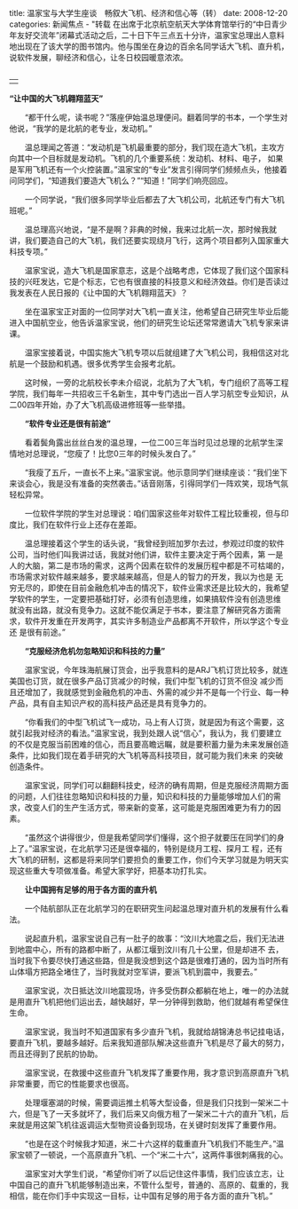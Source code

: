 title: 温家宝与大学生座谈　畅叙大飞机、经济和信心等（转）
date: 2008-12-20
categories: 新闻焦点  - "转载
在出席于北京航空航天大学体育馆举行的“中日青少年友好交流年”闭幕式活动之后，二十日下午三点五十分许，温家宝总理出人意料地出现在了该大学的图书馆内。他与围坐在身边的百余名同学话大飞机、直升机，说软件发展，聊经济和信心，让冬日校园暖意浓浓。

<table cellspacing="0" cellpadding="0" border="0" align="left"><tbody><tr><td></td></tr></tbody></table>

　　**“让中国的大飞机翱翔蓝天”**

　　“都干什么呢，读书呢？”落座伊始温总理便问。翻着同学的书本，一个学生对他说，“我学的是北航的老专业，发动机。”

　　温总理闻之答道：“发动机是飞机最重要的部分，我们现在造大飞机，主攻方向其中一个目标就是发动机。飞机的几个重要系统：发动机、材料、电子， 如果是军用飞机还有一个火控装置。”温家宝的“专业”发言引得同学们频频点头，他接着问同学们，“知道我们要造大飞机么？”“知道！”同学们响亮回应。

　　一个同学说，“我们很多同学毕业后都去了大飞机公司，北航还专门有大飞机班呢。”

　　温总理高兴地说，“是不是啊？非典的时候，我来过北航一次，那时候我就讲，我们要造自己的大飞机，我们还要实现绕月飞行，这两个项目都列入国家重大科技专项。”

　　温家宝说，造大飞机是国家意志，这是个战略考虑，它体现了我们这个国家科技的兴旺发达，它是个标志，它也有很直接的科技意义和经济效益。你们是否读过我发表在人民日报的《让中国的大飞机翱翔蓝天》？

　　坐在温家宝正对面的一位同学对大飞机一直关注，他希望自己研究生毕业后能进入中国航空业，他告诉温家宝说，他们的研究生论坛还常常邀请大飞机专家来讲课。

　　温家宝接着说，中国实施大飞机专项以后就组建了大飞机公司，我相信这对北航是一个鼓励和机遇。很多优秀学生会报考北航。

　　这时候，一旁的北航校长李未介绍说，北航为了大飞机，专门组织了高等工程学院，我们每年一共招收三千名新生，其中专门选出一百人学习航空专业知识，从二00四年开始，办了大飞机高级进修班等一些举措。

　　**“软件专业还是很有前途”**

　　看着鬓角露出丝丝白发的温总理，一位二00三年当时见过总理的北航学生深情地对总理说，“您瘦了！比您0三年的时候头发白了。”

　　“我瘦了五斤，一直长不上来。”温家宝说。他示意同学们继续座谈：“我们坐下来谈会心，我是没有准备的突然袭击。”话音刚落，引得同学们一阵欢笑，现场气氛轻松异常。

　　一位软件学院的学生对总理说：咱们国家这些年对软件工程比较重视，但与印度比，我们在软件行业上还存在差距。

　　温总理接着这个学生的话头说，“我曾经到班加罗尔去过，参观过印度的软件公司，当时他们叫我讲过话，我就对他们讲，软件主要决定于两个因素，第 一是人的大脑，第二是市场的需求，这两个因素在软件的发展历程中都是不可枯竭的，市场需求对软件越来越多，要求越来越高，但是人的智力的开发，我以为也是 无穷无尽的，即使在目前金融危机冲击的情况下，软件业需求还是比较大的，我希望学软件的学生，一定要把基础打好，必须有创造思维，如果搞软件没有创造思维 就没有出路，就没有竞争力。这就不能仅满足于书本，要注意了解研究各方面需求，软件开发重在开发两字，其实许多制造业产品都离不开软件，所以学这个专业还 是很有前途。”

　　**“克服经济危机勿忽略知识和科技的力量”**

　　温家宝说，今年珠海航展订货会，出乎我意料的是ARJ飞机订货比较多，就连美国也订货，就在很多产品订货减少的时候，我们中型飞机的订货不但没 减少而且还增加了，我就感觉到金融危机的冲击、外需的减少并不是每一个行业、每一种产品，具有自主知识产权的高科技产品还是具有竞争力的。

　　“你看我们的中型飞机试飞一成功，马上有人订货，就是因为有这个需要，这就引起我对经济的看法。”温家宝说，我到处跟人说“信心”，我认为，我 们要建立的不仅是克服当前困难的信心，而且要高瞻远瞩，就是要积蓄力量为未来发展创造条件，比如我们现在着手研究的大飞机等高科技项目，就可能为我们未来 的突破创造条件。

　　温家宝说，同学们可以翻翻科技史，经济的确有周期，但是克服经济周期方面的问题，人们往往忽略知识和科技的力量，知识和科技的力量能够增加人们的需求，改变人们的生产生活方式，带来新的变革，这可能是克服困难更为有力的因素。

　　“虽然这个讲得很少，但是我希望同学们懂得，这个担子就要压在同学们的身上了。”温家宝说，在北航学习还是很幸福的，特别是绕月工程、探月工 程，还有大飞机的研制，这都是将来同学们要担负的重要工作，你们今天学习就是为明天实现这些重大专项做准备。希望大家学好，把基本功打扎实。

　　**让中国拥有足够的用于各方面的直升机**

　　一个陆航部队正在北航学习的在职研究生问起温总理对直升机的发展有什么看法。

　　说起直升机，温家宝说自己有一肚子的故事：“汶川大地震之后，我们无法进到地震中心，所有的路都中断了，从都江堰到汶川有几十公里，但是却进不 去，当时我下令要尽快打通这些路，但是我没想到这个路是很难打通的，因为当时所有山体塌方把路全堵住了，当时我就对空军讲，要派飞机到震中，我要去。”

　　温家宝说，次日抵达汶川地震现场，许多受伤群众都躺在地上，唯一的办法就是用直升飞机把他们运出去，越快越好，早一分钟得到救助，他们就越有希望保住生命。

　　温家宝说，我当时不知道国家有多少直升飞机，我就给胡锦涛总书记挂电话，要直升飞机，要越多越好。后来我知道部队解决这些直升飞机是尽了最大的努力，而且还得到了民航的协助。

　　温家宝说，在救援中这些直升飞机发挥了重要作用，我才意识到高原直升飞机非常重要，而它的性能要求也很高。

　　处理堰塞湖的时候，需要调运推土机等大型设备，但是我们只找到一架米二十六，但是飞了一天多就坏了，我们后来又向俄方租了一架米二十六的直升飞机，后来就是用这架飞机往返调运大型物资设备到现场，在关键时刻发挥了重要作用。

　　“也是在这个时候我才知道，米二十六这样的载重直升飞机我们不能生产。”温家宝顿了一顿说，一个高原直升飞机、一个“米二十六”，这两件事很刺痛我的心。

　　温家宝对大学生们说，“希望你们听了以后记住这件事情，我们应该立志，让中国自己的直升飞机能够制造出来，不管什么型号，普通的、高原的、载重的，我相信，能在你们手中实现这一目标，让中国有足够的用于各方面的直升飞机。”
